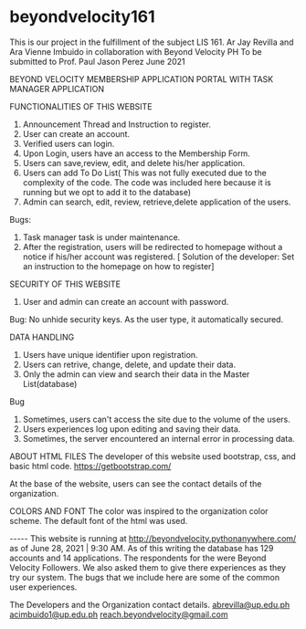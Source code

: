 # beyondvelocity161
This is our project in the fulfillment of the subject LIS 161.  Ar Jay Revilla and Ara Vienne Imbuido in collaboration with Beyond Velocity PH  To be submitted to Prof. Paul Jason Perez June 2021

BEYOND VELOCITY MEMBERSHIP APPLICATION PORTAL WITH TASK MANAGER APPLICATION

FUNCTIONALITIES OF THIS WEBSITE
1. Announcement Thread and Instruction to register.
2. User can create an account.
3. Verified users can login.
4. Upon Login, users have an access to the Membership Form.
5. Users can save,review, edit, and delete his/her application.
6. Users can add To Do List( This was not fully executed due to the complexity of the code. The code was included here because it is running but we opt to add it to the database)
7. Admin can search, edit, review, retrieve,delete application of the users.

Bugs:
1. Task manager task is under maintenance.
2. After the registration, users will be redirected to homepage without a notice if his/her account was registered. [ Solution of the developer: Set an instruction to the homepage on how to register]

SECURITY OF THIS WEBSITE
1. User and admin can create an account with password.

Bug:
No unhide security keys. As the user type, it automatically secured.

DATA HANDLING
1. Users have unique identifier upon registration.
2. Users can retrive, change, delete, and update their data.
3. Only the admin can view and search their data in the Master List(database)

Bug
1. Sometimes, users can't access the site due to the volume of the users. 
2. Users experiences log upon editing and saving their data.
3. Sometimes, the server encountered an internal error in processing data.

ABOUT HTML FILES
The developer of this website used bootstrap, css, and basic html code. 
https://getbootstrap.com/

At the base of the website, users can see the contact details of the organization.

COLORS AND FONT
The color was inspired to the organization color scheme. The default font of the html was used.


----- This website is running at http://beyondvelocity.pythonanywhere.com/ as of June 28, 2021 | 9:30 AM.
As of this writing the database has 129 accounts and 14 applications. The respondents for the were Beyond Velocity Followers. 
We also asked them to give there experiences as they try our system. The bugs that we include here are some of the common user experiences.

The Developers and the Organization contact details.
abrevilla@up.edu.ph
acimbuido1@up.edu.ph 
reach.beyondvelocity@gmail.com
